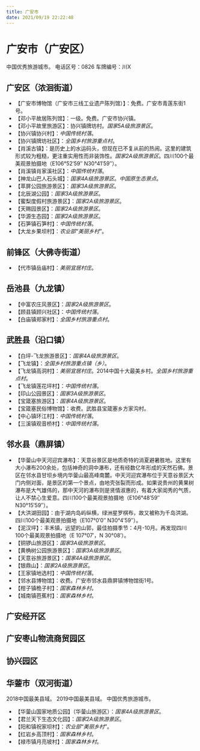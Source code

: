 ```yaml
---
title: 广安市
date: 2021/09/19 22:22:48
---
```


# 广安市（广安区）
中国优秀旅游城市。
电话区号：0826
车牌编号：川X
## 广安区（浓洄街道）
* 【广安市博物馆（广安市三线工业遗产陈列馆）】：免费。广安市青莲东街1号。
* 【邓小平故居陈列馆】：一级。免费。广安市协兴镇。
* 【邓小平故里旅游区】：协兴镇牌坊村。*国家5A级旅游景区*。
* 【协兴镇协兴村】：*中国传统村落*。
* 【协兴镇牌坊社区】：*全国乡村旅游重点村*。
* 【肖溪古镇】：是历史上的水运码头，但现在已不复从前的热闹。这里的建筑形式较为粗糙，更注重实用性而非装饰性。*国家2A级旅游景区*。四川100个最美观景拍摄地（E106°52′59″ N30°41′59″）。
* 【肖溪镇肖家溪社区】：*中国传统村落*。
* 【神龙山巴人石头城】：*国家4A级旅游景区*。*中国原生态景点*。
* 【萃屏公园旅游景区】：*国家3A级旅游景区*。
* 【北辰湖公园】：*国家3A级旅游景区*。
* 【蜜梨度假村旅游景区】：*国家2A级旅游景区*。
* 【天赐园景区】：*国家2A级旅游景区*。
* 【华源生态园】：*国家2A级旅游景区*。
* 【石笋镇石笋村】：*中国传统村落*。
* 【大龙乡果坝村】：*农业部“美丽乡村”*。
## 前锋区（大佛寺街道）
* 【代市镇岳庙村】：*美丽宜居村庄*。
## 岳池县（九龙镇）
* 【中富农庄风景区】：*国家2A级旅游景区*。
* 【顾县镇顾兴社区】：*中国传统村落*。
* 【白庙镇郑家村】：*全国乡村旅游重点村*。
## 武胜县（沿口镇）
* 【白坪-飞龙旅游景区】：*国家4A级旅游景区*。
* 【飞龙镇】：*全国乡村旅游重点镇（乡）*。
* 【飞龙镇高洞村】：*美丽宜居村庄*。2014中国十大最美乡村。*全国乡村旅游重点村*。
* 【飞龙镇莲花坪村】：*中国传统村落*。
* 【印山公园景区】：*国家3A级旅游景区*。
* 【宝箴塞旅游区】：*国家4A级旅游景区*。
* 【宝箴塞民俗博物馆】：收费。武胜县宝箴塞乡方家沟村。
* 【中心镇环江村】：*中国传统村落*。
* 【三溪镇观音桥村】：*中国传统村落*。
## 邻水县（鼎屏镇）
* 【华蓥山中天河迎宾瀑布】：天意谷景区是地质奇特的消夏避暑胜地。这里有大小瀑布200余处，包括神奇的洞中瀑布，还有经数亿年形成的天然石佛。景区在邻水县甘坝乡境内华蓥山最高峰南麓。中天河迎宾瀑布位于天意谷景区大门内侧对面，是景区的第一个景点，由地壳张裂而形成。如果说贵州的黄果树瀑布是大气雄伟的，那中天河的瀑布则是贤情淑惠的，有着大家闺秀的气质，让人不禁心生爱意。四川100个最美观景拍摄地（E106°48′59″ N30°15′59″）。
* 【大洪湖田园】：由于湖内岛屿纵横，绿洲星罗棋布，故又被称为千岛洪湖。四川100个最美观景拍摄地（E107°0′0″ N30°4′59″）。
* 【泥汉坪】：丰禾镇，远望的山郭，最佳拍摄季节：4月-10月。再发现四川100个最美观景拍摄地（E 107°07′，N 30°08′）。
* 【铜锣山旅游区】：*国家3A级旅游景区*。
* 【黄桷树公园旅游景区】：*国家3A级旅游景区*。
* 【天意谷旅游景区】：*国家4A级旅游景区*。
* 【银鼎山】：*国家2A级旅游景区*。
* 【王家镇地选村】：*中国传统村落*。
* 【邻水县博物馆】：收费。广安市邻水县鼎屏镇博物馆街1号。
* 【柑子镇桅子村】：*国家森林乡村*。
* 【城南镇芭蕉村】：*国家森林乡村*。
## 广安经开区
## 广安枣山物流商贸园区
## 协兴园区
## 华蓥市（双河街道）
2018中国最美县域。
2019中国最美县域。
中国优秀旅游城市。
* 【华蓥山国家地质公园】（华蓥山旅游区）：*国家4A级旅游景区*。
* 【君兰天下生态文化园】：*国家2A级旅游景区*。
* 【阳和镇祝家坝村】：*农业部“美丽乡村”*。
* 【红岩乡高顶村】：*国家森林乡村*。
* 【禄市镇月亮坡村】：*国家森林乡村*。
